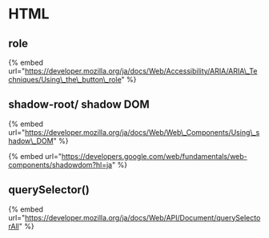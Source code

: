 # HTML

## role

{% embed url="https://developer.mozilla.org/ja/docs/Web/Accessibility/ARIA/ARIA\_Techniques/Using\_the\_button\_role" %}

## shadow-root/ shadow DOM

{% embed url="https://developer.mozilla.org/ja/docs/Web/Web\_Components/Using\_shadow\_DOM" %}



{% embed url="https://developers.google.com/web/fundamentals/web-components/shadowdom?hl=ja" %}

## querySelector\(\)

{% embed url="https://developer.mozilla.org/ja/docs/Web/API/Document/querySelectorAll" %}



